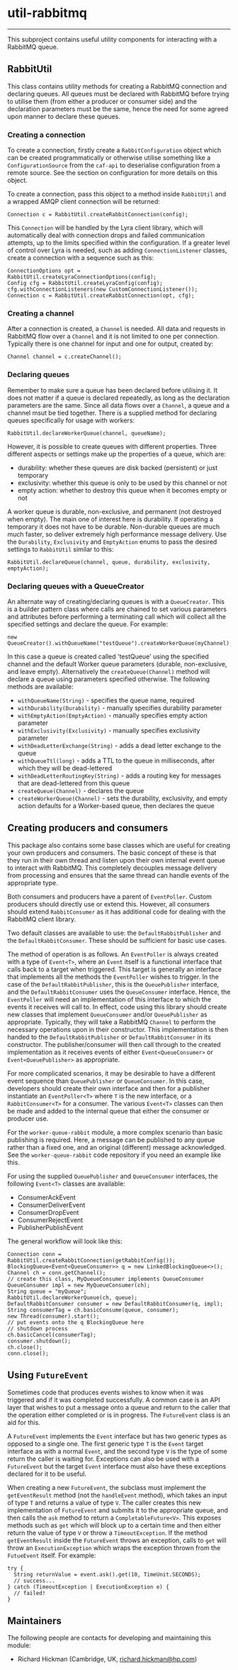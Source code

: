 # util-rabbitmq

---

 This subproject contains useful utility components for interacting with a
 RabbitMQ queue.


## RabbitUtil

 This class contains utility methods for creating a RabbitMQ connection and
 declaring queues. All queues must be declared with RabbitMQ before trying to
 utilise them (from either a producer or consumer side) and the declaration
 parameters must be the same, hence the need for some agreed upon manner to
 declare these queues.

### Creating a connection

 To create a connection, firstly create a `RabbitConfiguration` object
 which can be created programmatically or otherwise utilise something like a
 `ConfigurationSource` from the `caf-api` to deserialise configuration from a
 remote source. See the section on configuration for more details on this
 object.

 To create a connection, pass this object to a method inside
 `RabbitUtil` and a wrapped AMQP client connection will be returned:

 ```
 Connection c = RabbitUtil.createRabbitConnection(config);
 ```

 This `Connection` will be handled by the Lyra client library, which will
 automatically deal with connection drops and failed communication attempts,
 up to the limits specified within the configuration. If a greater level of
 control over Lyra is needed, such as adding `ConnectionListener` classes,
 create a connection with a sequence such as this:

 ```
 ConnectionOptions opt = RabbitUtil.createLyraConnectionOptions(config);
 Config cfg = RabbitUtil.createLyraConfig(config);
 cfg.withConnectionListeners(new CustomConnectionListener());
 Connection c = RabbitUtil.createRabbitConnection(opt, cfg);
 ```

### Creating a channel

 After a connection is created, a `Channel` is needed. All data and requests
 in RabbitMQ flow over a `Channel` and it is not limited to one per connection.
 Typically there is one channel for input and one for output, created by:

 ```
 Channel channel = c.createChannel();
 ```

### Declaring queues

 Remember to make sure a queue has been declared before utilising it.
 It does not matter if a queue is declared repeatedly, as long as the
 declaration parameters are the same. Since all data flows over a `Channel`,
 a queue and a channel msut be tied together. There is a supplied method for
 declaring queues specifically for usage with workers:

 ```
 RabbitUtil.declareWorkerQueue(channel, queueName);
 ```

 However, it is possible to create queues with different properties. Three
 different aspects or settings make up the properties of a queue, which are:

 - durability: whether these queues are disk backed (persistent) or just
  temporary
 - exclusivity: whether this queue is only to be used by this channel or not
 - empty action: whether to destroy this queue when it becomes empty or not

 A worker queue is durable, non-exclusive, and permanent (not destroyed when
 empty). The main one of interest here is durability. If operating
 a temporary it does not have to be durable. Non-durable queues are much
 much faster, so deliver extremely high performance message delivery.
 Use the `Durability`, `Exclusivity` and `EmptyAction` enums to pass the
 desired settings to `RabbitUtil` similar to this:

 ```
 RabbitUtil.declareQueue(channel, queue, durability, exclusivity, emptyAction);
 ```

### Declaring queues with a QueueCreator

 An alternate way of creating/declaring queues is with a `QueueCreator`. This
 is a builder pattern class where calls are chained to set various parameters
 and attributes before performing a terminating call which will collect all the
 specified settings and declare the queue. For example:

 ```
 new QueueCreator().withQueueName("testQueue").createWorkerQueue(myChannel);
 ```

 In this case a queue is created called 'testQueue' using the specified channel
 and the default Worker queue parameters (durable, non-exclusive, and leave
 empty). Alternatively the `createQueue(Channel)` method will declare a queue
 using parameters specified otherwise. The following methods are available:

 - `withQueueName(String)` - specifies the queue name, required
 - `withDurability(Durability)` - manually specifies durability parameter
 - `withEmptyAction(EmptyAction)` - manually specifies empty action parameter
 - `withExclusivity(Exclusivity)` - manually specifies exclusivity parameter
 - `withDeadLetterExchange(String)` - adds a dead letter exchange to the queue
 - `withQueueTtl(long)` - adds a TTL to the queue in milliseconds, after which
  they will be dead-lettered
 - `withDeadLetterRoutingKey(String)` - adds a routing key for messages that
  are dead-lettered from this queue
 - `createQueue(Channel)` - declares the queue
 - `createWorkerQueue(Channel)` - sets the durability, exclusivity, and empty
  action defaults for a Worker-based queue, then declares the queue


## Creating producers and consumers

 This package also contains some base classes which are useful for creating
 your own producers and consumers. The basic concept of these is that they run
 in their own thread and listen upon their own internal event queue to interact
 with RabbitMQ. This completely decouples message delivery from processing and
 ensures that the same thread can handle events of the appropriate type.

 Both consumers and producers have a parent of `EventPoller`. Custom producers
 should directly use or extend this. However, all consumers should extend
 `RabbitConsumer` as it has additional code for dealing with the RabbitMQ
  client library.

 Two default classes are available to use: the `DefaultRabbitPublisher` and the
 `DefaultRabbitConsumer`. These should be sufficient for basic use cases.

 The method of operation is as follows. An `EventPoller` is always created with
 a type of `Event<T>`, where an `Event` itself is a functional interface that
 calls back to a target when triggered. This target is generally an interface
 that implements all the methods the `EventPoller` wishes to trigger. In the
 case of the `DefaultRabbitPublisher`, this is the `QueuePublisher` interface,
 and the `DefaultRabbitConsumer` uses the `QueueConsumer` interface. Hence,
 the `EventPoller` will need an implementation of this interface to which the
 events it receives will call to. In effect, code using this library should
 create new classes that implement `QueueConsumer` and/or `QueuePublisher` as
 appropriate. Typically, they will take a RabbitMQ `Channel` to perform the
 necessary operations upon in their constructor. This implementation is then
 handed to the `DefaultRabbitPublisher` or `DefaultRabbitConsumer` in its
 constructor. The publisher/consumer will then call through to the created
 implementation as it receives events of either `Event<QueueConsumer>` or
 `Event<QueuePublisher>` as appropriate.

 For more complicated scenarios, it may be desirable to have a different
 event sequence than `QueuePublisher` or `QueueConsumer`. In this case,
 developers should create their own interface and then for a publisher
 instantiate an `EventPoller<T>` where `T` is the new interface, or a
 `RabbitConsumer<T>` for a consumer. The various `Event<T>` classes can then be
 made and added to the internal queue that either the consumer or producer use.

 For the `worker-queue-rabbit` module, a more complex scenario than basic
 publishing is required. Here, a message can be published to any queue rather
 than a fixed one, and an original (different) message acknowledged. See the
 `worker-queue-rabbit` code repository if you need an example like this.

 For using the supplied `QueuePublisher` and `QueueConsumer` interfaces, the
 following `Event<T>` classes are available:

  - ConsumerAckEvent
  - ConsumerDeliverEvent
  - ConsumerDropEvent
  - ConsumerRejectEvent
  - PublisherPublishEvent

 The general workflow will look like this:

 ```
 Connection conn = RabbitUtil.createRabbitConnection(getRabbitConfig());
 BlockingQueue<Event<QueueConsumer>> q = new LinkedBlockingQueue<>();
 Channel ch = conn.getChannel();
 // create this class, MyQueueConsumer implements QueueConsumer
 QueueConsumer impl = new MyQueueConsumer(ch);
 String queue = "myQueue";
 RabbitUtil.declareWorkerQueue(ch, queue);
 DefaultRabbitConsumer consumer = new DefaultRabbitConsumer(q, impl);
 String consumerTag = ch.basicConsume(queue, consumer);
 new Thread(consumer).start();
 // put events onto the q BlockingQueue here
 // shutdown process
 ch.basicCancel(consumerTag);
 consumer.shutdown();
 ch.close();
 conn.close();
 ```


 ## Using `FutureEvent`

 Sometimes code that produces events wishes to know when it was triggered and
 if it was completed successfully. A common case is an API layer that wishes to
 put a message onto a queue and return to the caller that the operation either
 completed or is in progress. The `FutureEvent` class is an aid for this.

 A `FutureEvent` implements the `Event` interface but has two generic types as
 opposed to a single one. The first generic type `T` is the `Event` target
 interface as with a normal `Event`, and the second type `V` is the type of
 some return the caller is waiting for. Exceptions can also be used with a
 `FutureEvent` but the target `Event` interface must also have these exceptions
 declared for it to be useful.

 When creating a new `FutureEvent`, the subclass must implement the
 `getEventResult` method (not the `handleEvent` method), which takes an input
 of type `T` and returns a value of type `V`. The caller creates this new
 implementation of `FutureEvent` and submits it to the appropriate queue, and
 then calls the `ask` method to return a `CompletableFuture<V>`. This exposes
 methods such as `get` which will block up to a certain time and then either
 return the value of type `V` or throw a `TimeoutException`. If the method
 `getEventResult` inside the `FutureEvent` throws an exception, calls to `get`
 will throw an `ExecutionException` which wraps the exception thrown from
 the `FutueEvent` itself. For example:

 ```
 try {
   String returnValue = event.ask().get(10, TimeUnit.SECONDS);
   // success...
 } catch (TimeoutException | ExecutionException e) {
   // failed!
 }
 ```


## Maintainers

 The following people are contacts for developing and maintaining this module:

 - Richard Hickman (Cambridge, UK, richard.hickman@hp.com)
